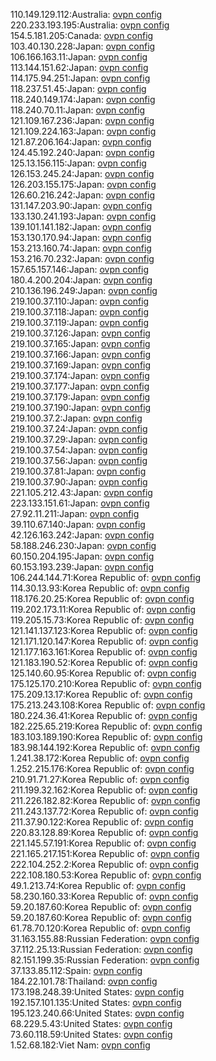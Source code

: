 110.149.129.112:Australia: [ovpn config](vpn/110_149_129_112.ovpn)  
220.233.193.195:Australia: [ovpn config](vpn/220_233_193_195.ovpn)  
154.5.181.205:Canada: [ovpn config](vpn/154_5_181_205.ovpn)  
103.40.130.228:Japan: [ovpn config](vpn/103_40_130_228.ovpn)  
106.166.163.11:Japan: [ovpn config](vpn/106_166_163_11.ovpn)  
113.144.151.62:Japan: [ovpn config](vpn/113_144_151_62.ovpn)  
114.175.94.251:Japan: [ovpn config](vpn/114_175_94_251.ovpn)  
118.237.51.45:Japan: [ovpn config](vpn/118_237_51_45.ovpn)  
118.240.149.174:Japan: [ovpn config](vpn/118_240_149_174.ovpn)  
118.240.70.11:Japan: [ovpn config](vpn/118_240_70_11.ovpn)  
121.109.167.236:Japan: [ovpn config](vpn/121_109_167_236.ovpn)  
121.109.224.163:Japan: [ovpn config](vpn/121_109_224_163.ovpn)  
121.87.206.164:Japan: [ovpn config](vpn/121_87_206_164.ovpn)  
124.45.192.240:Japan: [ovpn config](vpn/124_45_192_240.ovpn)  
125.13.156.115:Japan: [ovpn config](vpn/125_13_156_115.ovpn)  
126.153.245.24:Japan: [ovpn config](vpn/126_153_245_24.ovpn)  
126.203.155.175:Japan: [ovpn config](vpn/126_203_155_175.ovpn)  
126.60.216.242:Japan: [ovpn config](vpn/126_60_216_242.ovpn)  
131.147.203.90:Japan: [ovpn config](vpn/131_147_203_90.ovpn)  
133.130.241.193:Japan: [ovpn config](vpn/133_130_241_193.ovpn)  
139.101.141.182:Japan: [ovpn config](vpn/139_101_141_182.ovpn)  
153.130.170.94:Japan: [ovpn config](vpn/153_130_170_94.ovpn)  
153.213.160.74:Japan: [ovpn config](vpn/153_213_160_74.ovpn)  
153.216.70.232:Japan: [ovpn config](vpn/153_216_70_232.ovpn)  
157.65.157.146:Japan: [ovpn config](vpn/157_65_157_146.ovpn)  
180.4.200.204:Japan: [ovpn config](vpn/180_4_200_204.ovpn)  
210.136.196.249:Japan: [ovpn config](vpn/210_136_196_249.ovpn)  
219.100.37.110:Japan: [ovpn config](vpn/219_100_37_110.ovpn)  
219.100.37.118:Japan: [ovpn config](vpn/219_100_37_118.ovpn)  
219.100.37.119:Japan: [ovpn config](vpn/219_100_37_119.ovpn)  
219.100.37.126:Japan: [ovpn config](vpn/219_100_37_126.ovpn)  
219.100.37.165:Japan: [ovpn config](vpn/219_100_37_165.ovpn)  
219.100.37.166:Japan: [ovpn config](vpn/219_100_37_166.ovpn)  
219.100.37.169:Japan: [ovpn config](vpn/219_100_37_169.ovpn)  
219.100.37.174:Japan: [ovpn config](vpn/219_100_37_174.ovpn)  
219.100.37.177:Japan: [ovpn config](vpn/219_100_37_177.ovpn)  
219.100.37.179:Japan: [ovpn config](vpn/219_100_37_179.ovpn)  
219.100.37.190:Japan: [ovpn config](vpn/219_100_37_190.ovpn)  
219.100.37.2:Japan: [ovpn config](vpn/219_100_37_2.ovpn)  
219.100.37.24:Japan: [ovpn config](vpn/219_100_37_24.ovpn)  
219.100.37.29:Japan: [ovpn config](vpn/219_100_37_29.ovpn)  
219.100.37.54:Japan: [ovpn config](vpn/219_100_37_54.ovpn)  
219.100.37.56:Japan: [ovpn config](vpn/219_100_37_56.ovpn)  
219.100.37.81:Japan: [ovpn config](vpn/219_100_37_81.ovpn)  
219.100.37.90:Japan: [ovpn config](vpn/219_100_37_90.ovpn)  
221.105.212.43:Japan: [ovpn config](vpn/221_105_212_43.ovpn)  
223.133.151.61:Japan: [ovpn config](vpn/223_133_151_61.ovpn)  
27.92.11.211:Japan: [ovpn config](vpn/27_92_11_211.ovpn)  
39.110.67.140:Japan: [ovpn config](vpn/39_110_67_140.ovpn)  
42.126.163.242:Japan: [ovpn config](vpn/42_126_163_242.ovpn)  
58.188.246.230:Japan: [ovpn config](vpn/58_188_246_230.ovpn)  
60.150.204.195:Japan: [ovpn config](vpn/60_150_204_195.ovpn)  
60.153.193.239:Japan: [ovpn config](vpn/60_153_193_239.ovpn)  
106.244.144.71:Korea Republic of: [ovpn config](vpn/106_244_144_71.ovpn)  
114.30.13.93:Korea Republic of: [ovpn config](vpn/114_30_13_93.ovpn)  
118.176.20.25:Korea Republic of: [ovpn config](vpn/118_176_20_25.ovpn)  
119.202.173.11:Korea Republic of: [ovpn config](vpn/119_202_173_11.ovpn)  
119.205.15.73:Korea Republic of: [ovpn config](vpn/119_205_15_73.ovpn)  
121.141.137.123:Korea Republic of: [ovpn config](vpn/121_141_137_123.ovpn)  
121.171.120.147:Korea Republic of: [ovpn config](vpn/121_171_120_147.ovpn)  
121.177.163.161:Korea Republic of: [ovpn config](vpn/121_177_163_161.ovpn)  
121.183.190.52:Korea Republic of: [ovpn config](vpn/121_183_190_52.ovpn)  
125.140.60.95:Korea Republic of: [ovpn config](vpn/125_140_60_95.ovpn)  
175.125.170.210:Korea Republic of: [ovpn config](vpn/175_125_170_210.ovpn)  
175.209.13.17:Korea Republic of: [ovpn config](vpn/175_209_13_17.ovpn)  
175.213.243.108:Korea Republic of: [ovpn config](vpn/175_213_243_108.ovpn)  
180.224.36.41:Korea Republic of: [ovpn config](vpn/180_224_36_41.ovpn)  
182.225.65.219:Korea Republic of: [ovpn config](vpn/182_225_65_219.ovpn)  
183.103.189.190:Korea Republic of: [ovpn config](vpn/183_103_189_190.ovpn)  
183.98.144.192:Korea Republic of: [ovpn config](vpn/183_98_144_192.ovpn)  
1.241.38.172:Korea Republic of: [ovpn config](vpn/1_241_38_172.ovpn)  
1.252.215.176:Korea Republic of: [ovpn config](vpn/1_252_215_176.ovpn)  
210.91.71.27:Korea Republic of: [ovpn config](vpn/210_91_71_27.ovpn)  
211.199.32.162:Korea Republic of: [ovpn config](vpn/211_199_32_162.ovpn)  
211.226.182.82:Korea Republic of: [ovpn config](vpn/211_226_182_82.ovpn)  
211.243.137.72:Korea Republic of: [ovpn config](vpn/211_243_137_72.ovpn)  
211.37.90.122:Korea Republic of: [ovpn config](vpn/211_37_90_122.ovpn)  
220.83.128.89:Korea Republic of: [ovpn config](vpn/220_83_128_89.ovpn)  
221.145.57.191:Korea Republic of: [ovpn config](vpn/221_145_57_191.ovpn)  
221.165.217.151:Korea Republic of: [ovpn config](vpn/221_165_217_151.ovpn)  
222.104.252.2:Korea Republic of: [ovpn config](vpn/222_104_252_2.ovpn)  
222.108.180.53:Korea Republic of: [ovpn config](vpn/222_108_180_53.ovpn)  
49.1.213.74:Korea Republic of: [ovpn config](vpn/49_1_213_74.ovpn)  
58.230.160.33:Korea Republic of: [ovpn config](vpn/58_230_160_33.ovpn)  
59.20.187.60:Korea Republic of: [ovpn config](vpn/59_20_187_60.ovpn)  
59.20.187.60:Korea Republic of: [ovpn config](vpn/59_20_187_60.ovpn)  
61.78.70.120:Korea Republic of: [ovpn config](vpn/61_78_70_120.ovpn)  
31.163.155.88:Russian Federation: [ovpn config](vpn/31_163_155_88.ovpn)  
37.112.25.13:Russian Federation: [ovpn config](vpn/37_112_25_13.ovpn)  
82.151.199.35:Russian Federation: [ovpn config](vpn/82_151_199_35.ovpn)  
37.133.85.112:Spain: [ovpn config](vpn/37_133_85_112.ovpn)  
184.22.101.78:Thailand: [ovpn config](vpn/184_22_101_78.ovpn)  
173.198.248.39:United States: [ovpn config](vpn/173_198_248_39.ovpn)  
192.157.101.135:United States: [ovpn config](vpn/192_157_101_135.ovpn)  
195.123.240.66:United States: [ovpn config](vpn/195_123_240_66.ovpn)  
68.229.5.43:United States: [ovpn config](vpn/68_229_5_43.ovpn)  
73.60.118.59:United States: [ovpn config](vpn/73_60_118_59.ovpn)  
1.52.68.182:Viet Nam: [ovpn config](vpn/1_52_68_182.ovpn)  
